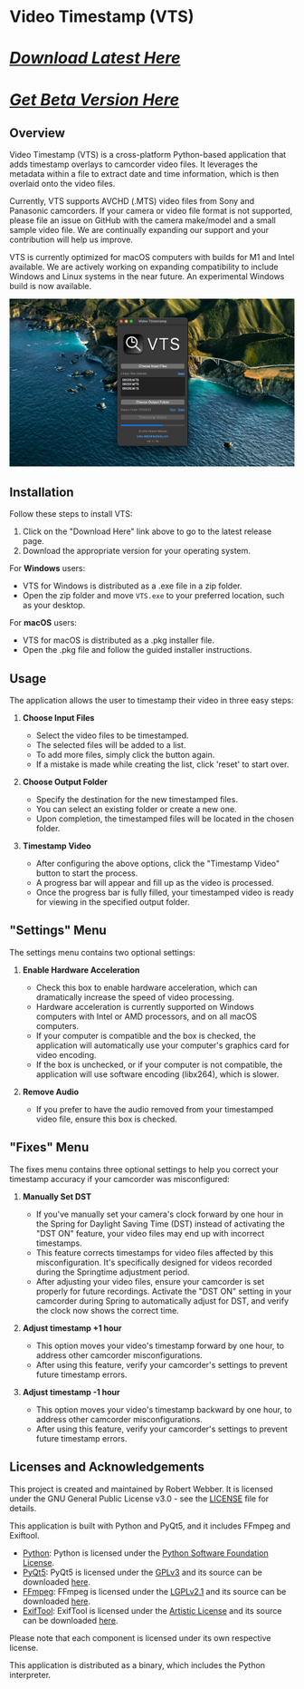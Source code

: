 # Video Timestamp (VTS)

# **[*Download Latest Here*](https://github.com/rwpi/videotimestamp/releases/latest)**
# **[*Get Beta Version Here*](https://github.com/rwpi/videotimestamp/releases/tag/VTS-1.1.1_BETA2)**

## Overview
Video Timestamp (VTS) is a cross-platform Python-based application that adds timestamp overlays to camcorder video files. It leverages the metadata within a file to extract date and time information, which is then overlaid onto the video files.

Currently, VTS supports AVCHD (.MTS) video files from Sony and Panasonic camcorders. If your camera or video file format is not supported, please file an issue on GitHub with the camera make/model and a small sample video file. We are continually expanding our support and your contribution will help us improve.

VTS is currently optimized for macOS computers with builds for M1 and Intel available. We are actively working on expanding compatibility to include Windows and Linux systems in the near future. An experimental Windows build is now available.


![Screenshot of the application](https://github.com/rwpi/videotimestamp/blob/b7b8258df40d16ea3a50b6efbb7981a1df02d94c/media/Screenshot_1_1_1.png)


## Installation

Follow these steps to install VTS:

1. Click on the "Download Here" link above to go to the latest release page.
2. Download the appropriate version for your operating system.

For **Windows** users:
- VTS for Windows is distributed as a .exe file in a zip folder.
- Open the zip folder and move `VTS.exe` to your preferred location, such as your desktop.

For **macOS** users:
- VTS for macOS is distributed as a .pkg installer file.
- Open the .pkg file and follow the guided installer instructions.

## Usage
The application allows the user to timestamp their video in three easy steps:

1. **Choose Input Files**
    - Select the video files to be timestamped.
    - The selected files will be added to a list.
    - To add more files, simply click the button again.
    - If a mistake is made while creating the list, click 'reset' to start over.

2. **Choose Output Folder**
    - Specify the destination for the new timestamped files.
    - You can select an existing folder or create a new one.
    - Upon completion, the timestamped files will be located in the chosen folder.

3. **Timestamp Video**
    - After configuring the above options, click the "Timestamp Video" button to start the process.
    - A progress bar will appear and fill up as the video is processed.
    - Once the progress bar is fully filled, your timestamped video is ready for viewing in the specified output folder.

## "Settings" Menu
The settings menu contains two optional settings:

1. **Enable Hardware Acceleration**
    - Check this box to enable hardware acceleration, which can dramatically increase the speed of video processing.
    - Hardware acceleration is currently supported on Windows computers with Intel or AMD processors, and on all macOS computers.
    - If your computer is compatible and the box is checked, the application will automatically use your computer's graphics card for video encoding.
    - If the box is unchecked, or if your computer is not compatible, the application will use software encoding (libx264), which is slower.

2. **Remove Audio**
    - If you prefer to have the audio removed from your timestamped video file, ensure this box is checked.

## "Fixes" Menu
The fixes menu contains three optional settings to help you correct your timestamp accuracy if your camcorder was misconfigured:

1. **Manually Set DST**
    - If you've manually set your camera's clock forward by one hour in the Spring for Daylight Saving Time (DST) instead of activating the "DST ON" feature, your video files may end up with incorrect timestamps.
    - This feature corrects timestamps for video files affected by this misconfiguration. It's specifically designed for videos recorded during the Springtime adjustment period.
    - After adjusting your video files, ensure your camcorder is set properly for future recordings. Activate the "DST ON" setting in your camcorder during Spring to automatically adjust for DST, and verify the clock now shows the correct time.

2. **Adjust timestamp +1 hour**
    - This option moves your video's timestamp forward by one hour, to address other camcorder misconfigurations.
    - After using this feature, verify your camcorder's settings to prevent future timestamp errors.

3. **Adjust timestamp -1 hour**
    - This option moves your video's timestamp backward by one hour, to address other camcorder misconfigurations.
    - After using this feature, verify your camcorder's settings to prevent future timestamp errors.

## Licenses and Acknowledgements
This project is created and maintained by Robert Webber. It is licensed under the GNU General Public License v3.0 - see the [LICENSE](LICENSE) file for details.

This application is built with Python and PyQt5, and it includes FFmpeg and Exiftool. 

- [Python](https://www.python.org/): Python is licensed under the [Python Software Foundation License](https://docs.python.org/3/license.html).
- [PyQt5](https://www.riverbankcomputing.com/software/pyqt/intro): PyQt5 is licensed under the [GPLv3](https://www.gnu.org/licenses/gpl-3.0.html) and its source can be downloaded [here](https://www.riverbankcomputing.com/software/pyqt/download).
- [FFmpeg](https://ffmpeg.org/): FFmpeg is licensed under the [LGPLv2.1](http://www.gnu.org/licenses/old-licenses/lgpl-2.1.html) and its source can be downloaded [here](http://ffmpeg.org/download.html).
- [ExifTool](https://exiftool.org/): ExifTool is licensed under the [Artistic License](https://opensource.org/licenses/Artistic-2.0) and its source can be downloaded [here](https://github.com/exiftool/exiftool).

Please note that each component is licensed under its own respective license.

This application is distributed as a binary, which includes the Python interpreter.